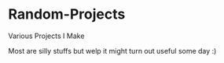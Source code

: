 # Random-Projects

Various Projects I Make

Most are silly stuffs but welp it might turn out useful some day :)
